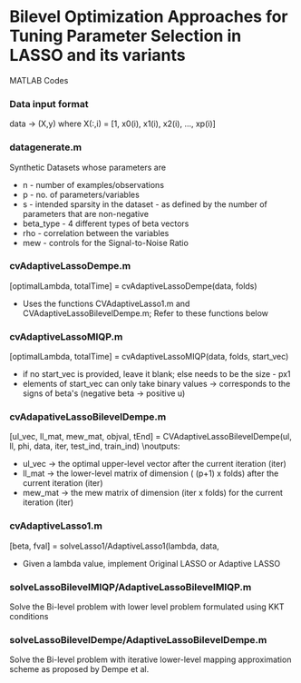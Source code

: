 # Bilevel Optimization Approaches for Tuning Parameter Selection in LASSO and its variants

MATLAB Codes 

### Data input format
data -> (X,y) where X(:,i) = [1, x0(i), x1(i), x2(i), ..., xp(i)]

### datagenerate.m
Synthetic Datasets whose parameters are
- n - number of examples/observations
- p - no. of parameters/variables
- s - intended sparsity in the dataset - as defined by the number of parameters that are non-negative
- beta_type - 4 different types of beta vectors
- rho - correlation between the variables
- mew - controls for the Signal-to-Noise Ratio

### cvAdaptiveLassoDempe.m
[optimalLambda, totalTime] = cvAdaptiveLassoDempe(data, folds)
- Uses the functions CVAdaptiveLasso1.m and CVAdaptiveLassoBilevelDempe.m; Refer to these functions below

### cvAdaptiveLassoMIQP.m
[optimalLambda, totalTime] = cvAdaptiveLassoMIQP(data, folds, start_vec)
- if no start_vec is provided, leave it blank; else needs to be the size - px1
- elements of start_vec can only take binary values -> corresponds to the signs of beta's (negative beta -> positive u)

### cvAdapativeLassoBilevelDempe.m
[ul_vec, ll_mat, mew_mat, objval, tEnd] = CVAdaptiveLassoBilevelDempe(ul, ll, phi, data, iter, test_ind, train_ind)
\noutputs:
- ul_vec -> the optimal upper-level vector after the current iteration (iter)
- ll_mat -> the lower-level matrix of dimension ( (p+1) x folds) after the current iteration (iter)
- mew_mat -> the mew matrix of dimension (iter x folds) for the current iteration (iter)


### cvAdaptiveLasso1.m
[beta, fval] = solveLasso1/AdaptiveLasso1(lambda, data, 
- Given a lambda value, implement Original LASSO or Adaptive LASSO


### solveLassoBilevelMIQP/AdaptiveLassoBilevelMIQP.m
Solve the Bi-level problem with lower level problem formulated using KKT conditions

### solveLassoBilevelDempe/AdaptiveLassoBilevelDempe.m
Solve the Bi-level problem with iterative lower-level mapping approximation scheme as proposed by Dempe et al.
